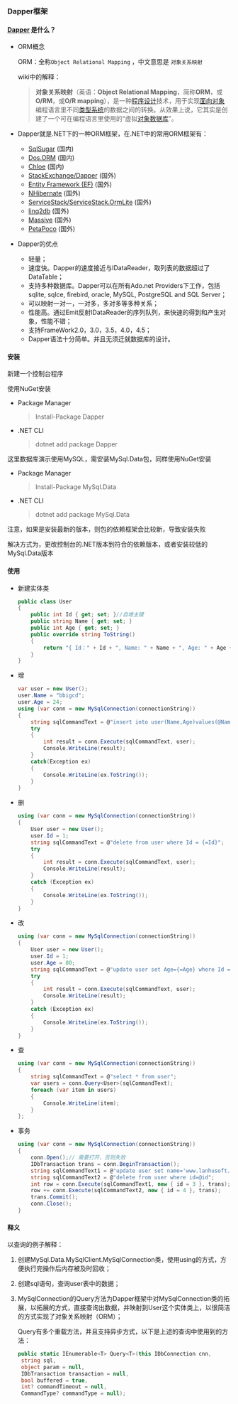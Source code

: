 ### Dapper框架

#### [Dapper](<https://stackexchange.github.io/Dapper/> ) 是什么？

* ORM概念

  ORM：全称`Object Relational Mapping` ，中文意思是 `对象关系映射`

  wiki中的解释：

  > **对象关系映射**（英语：**Object Relational Mapping**，简称**ORM**，或**O/RM**，或**O/R mapping**），是一种[程序设计](https://zh.wikipedia.org/wiki/%E7%A8%8B%E5%BC%8F%E8%A8%AD%E8%A8%88)技术，用于实现[面向对象](https://zh.wikipedia.org/wiki/%E7%89%A9%E4%BB%B6%E5%B0%8E%E5%90%91)编程语言里不同[类型系统](https://zh.wikipedia.org/wiki/%E9%A1%9E%E5%9E%8B%E7%B3%BB%E7%B5%B1)的数据之间的转换。从效果上说，它其实是创建了一个可在编程语言里使用的“虚拟[对象数据库](https://zh.wikipedia.org/wiki/%E7%89%A9%E4%BB%B6%E8%B3%87%E6%96%99%E5%BA%AB)”。 

* Dapper就是.NET下的一种ORM框架，在.NET中的常用ORM框架有：

  - [SqlSugar](https://github.com/sunkaixuan/SqlSugar) (国内)
  - [Dos.ORM](https://github.com/itdos/Dos.ORM) (国内)
  - [Chloe](http://www.52chloe.com/) (国内)
  - [StackExchange/Dapper](https://github.com/StackExchange/Dapper) (国外)
  - [Entity Framework (EF)](https://github.com/aspnet/EntityFramework6) (国外)
  - [NHibernate](http://nhibernate.info/) (国外)
  - [ServiceStack/ServiceStack.OrmLite](https://github.com/ServiceStack/ServiceStack.OrmLite) (国外)
  - [linq2db](https://github.com/linq2db/linq2db) (国外)
  - [Massive](https://github.com/FransBouma/Massive) (国外)
  - [PetaPoco](https://github.com/CollaboratingPlatypus/PetaPoco) (国外)

* Dapper的优点

  * 轻量；
  * 速度快。Dapper的速度接近与IDataReader，取列表的数据超过了DataTable；
  * 支持多种数据库。Dapper可以在所有Ado.net Providers下工作，包括sqlite, sqlce, firebird, oracle, MySQL, PostgreSQL and SQL Server；
  * 可以映射一对一，一对多，多对多等多种关系；
  * 性能高。通过Emit反射IDataReader的序列队列，来快速的得到和产生对象，性能不错；
  * 支持FrameWork2.0，3.0，3.5，4.0，4.5；
  * Dapper语法十分简单。并且无须迁就数据库的设计。

#### 安装

新建一个控制台程序

使用NuGet安装

* Package Manager

  > Install-Package Dapper

* .NET CLI

  > dotnet add package Dapper 

这里数据库演示使用MySQL，需安装MySql.Data包，同样使用NuGet安装

- Package Manager

  > Install-Package MySql.Data 

- .NET CLI

  > dotnet add package MySql.Data 

注意，如果是安装最新的版本，则包的依赖框架会比较新，导致安装失败

解决方式为，更改控制台的.NET版本到符合的依赖版本，或者安装较低的MySql.Data版本

#### 使用

* 新建实体类

  ```c#
  public class User
  {
      public int Id { get; set; }//自增主键
      public string Name { get; set; }
      public int Age { get; set; }
      public override string ToString()
      {
          return "{ Id：" + Id + ", Name: " + Name + ", Age: " + Age + "}";
      }
  }
  ```

* 增

  ```c#
  var user = new User();
  user.Name = "bbigcd";
  user.Age = 24;
  using (var conn = new MySqlConnection(connectionString))
  {
      string sqlCommandText = @"insert into user(Name,Age)values(@Name,@Age)";
      try
      {
          int result = conn.Execute(sqlCommandText, user);
          Console.WriteLine(result);
      }
      catch(Exception ex)
      {
          Console.WriteLine(ex.ToString());
      }
  }
  ```

* 删

  ```c#
  using (var conn = new MySqlConnection(connectionString))
  {
      User user = new User();
      user.Id = 1;
      string sqlCommandText = @"delete from user where Id = {=Id}";
      try
      {
          int result = conn.Execute(sqlCommandText, user);
          Console.WriteLine(result);
      }
      catch (Exception ex)
      {
          Console.WriteLine(ex.ToString());
      }
  }
  ```

* 改

  ```c#
  using (var conn = new MySqlConnection(connectionString))
  {
      User user = new User();
      user.Id = 1;
      user.Age = 80;
      string sqlCommandText = @"update user set Age={=Age} where Id = {=Id}";
      try
      {
          int result = conn.Execute(sqlCommandText, user);
          Console.WriteLine(result);
      }
      catch (Exception ex)
      {
          Console.WriteLine(ex.ToString());
      }
  }
  ```

* 查

  ```c#
  using (var conn = new MySqlConnection(connectionString))
  {
      string sqlCommandText = @"select * from user";
      var users = conn.Query<User>(sqlCommandText);
      foreach (var item in users)
      {
          Console.WriteLine(item);
      }
  };
  ```

* 事务

  ```c#
  using (var conn = new MySqlConnection(connectionString))
  {
      conn.Open();// 需要打开，否则失败
      IDbTransaction trans = conn.BeginTransaction();
      string sqlCommandText1 = @"update user set name='www.lanhusoft.com' where id=@id";
      string sqlCommandText2 = @"delete from user where id=@id";
      int row = conn.Execute(sqlCommandText1, new { id = 3 }, trans);
      row += conn.Execute(sqlCommandText2, new { id = 4 }, trans);
      trans.Commit();
      conn.Close();
  }
  ```

#### 释义

以查询的例子解释：

1. 创建MySql.Data.MySqlClient.MySqlConnection类，使用using的方式，方便执行完操作后内存被及时回收；

2. 创建sql语句，查询user表中的数据；

3. MySqlConnection的Query方法为Dapper框架中对MySqlConnection类的拓展，以拓展的方式，直接查询出数据，并映射到User这个实体类上，以很简洁的方式实现了对象关系映射（ORM）；

   Query有多个重载方法，并且支持异步方式，以下是上述的查询中使用到的方法：

   ```c#
   public static IEnumerable<T> Query<T>(this IDbConnection cnn,
    string sql,
    object param = null,
    IDbTransaction transaction = null,
    bool buffered = true,
    int? commandTimeout = null,
    CommandType? commandType = null);
   ```